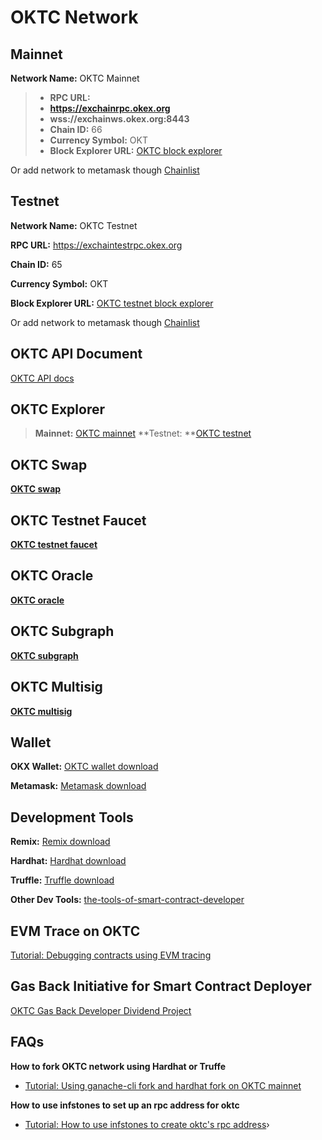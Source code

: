 # OKTC Network

## Mainnet

**Network Name:** OKTC Mainnet

> - **RPC URL:**
> - **https://exchainrpc.okex.org**
> - **wss://exchainws.okex.org:8443**
> - **Chain ID:** 66
> - **Currency Symbol:** OKT
> - **Block Explorer URL:** [OKTC block explorer](https://www.oklink.com/oktc/)

Or add network to metamask though [Chainlist](https://chainlist.org/chain/66)

## Testnet

**Network Name:** OKTC Testnet

**RPC URL:** https://exchaintestrpc.okex.org

**Chain ID:** 65

**Currency Symbol:** OKT

**Block Explorer URL:** [OKTC testnet block explorer](https://www.oklink.com/oktc-test/)

Or add network to metamask though [Chainlist](https://chainlist.org/chain/65)

## OKTC API Document

[OKTC API docs](https://exchainrpc.okex.org/docs/en/#overview)

## OKTC Explorer

> **Mainnet:** [OKTC mainnet](https://www.oklink.com/oktc)
> **Testnet: **[OKTC testnet](https://www.oklink.com/oktc-test)

## OKTC Swap

**[OKTC swap](https://www.okx.com/oktc/swap)**

## OKTC Testnet Faucet

**[OKTC testnet faucet](https://www.okx.com/oktc/faucet)**

## OKTC Oracle

**[OKTC oracle](https://www.okx.com/oktc/oracle)**

## OKTC Subgraph

**[OKTC subgraph](https://www.okx.com/oktc/subgraph)**

## OKTC Multisig

**[OKTC multisig](https://oktctools.okx.com)**

## Wallet

**OKX Wallet:** [OKTC wallet download](https://chrome.google.com/webstore/detail/okx-wallet/mcohilncbfahbmgdjkbpemcciiolgcge)

**Metamask:** [Metamask download](https://metamask.io/)

## Development Tools

**Remix:** [Remix download](https://remix.ethereum.org/)

**Hardhat:** [Hardhat download](https://hardhat.org/)

**Truffle:** [Truffle download](https://trufflesuite.com/truffle/)

**Other Dev Tools:** [the-tools-of-smart-contract-developer](https://forum.okt.club/d/347-the-tools-of-smart-contract-developer)

## EVM Trace on OKTC

[Tutorial: Debugging contracts using EVM tracing](https://forum.okt.club/d/355-tutorial-debugging-contracts-using-evm-tracing)

## Gas Back Initiative for Smart Contract Deployer

[OKTC Gas Back Developer Dividend Project](https://forum.okt.club/d/342-oktc-gas-back-developer-dividend-project)

## FAQs

**How to fork OKTC network using Hardhat or Truffe**
  - [Tutorial: Using ganache-cli fork and hardhat fork on OKTC mainnet](https://forum.okt.club/d/351-tutorial-using-ganache-cli-fork-and-hardhat-fork-on-oktc-mainnet)

**How to use infstones to set up an rpc address for oktc**
  - [Tutorial: How to use infstones to create oktc's rpc address](https://forum.okt.club/d/352-tutorial-how-to-use-infstones-to-create-oktcs-rpc-address)›
